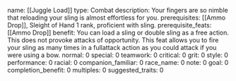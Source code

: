 name: [[Juggle Load]]
type: Combat
description: Your fingers are so nimble that reloading your sling is almost effortless for you.
prerequisites: [[Ammo Drop]], Sleight of Hand 1 rank, proficient with sling.
prerequisite_feats: [[Ammo Drop]]
benefit: You can load a sling or double sling as a free action. This does not provoke attacks of opportunity. This feat allows you to fire your sling as many times in a fullattack action as you could attack if you were using a bow.
normal: 0
special: 0
teamwork: 0
critical: 0
grit: 0
style: 0
performance: 0
racial: 0
companion_familiar: 0
race_name: 0
note: 0
goal: 0
completion_benefit: 0
multiples: 0
suggested_traits: 0
